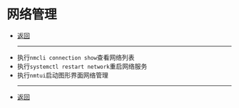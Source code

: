 # 网络管理

- [返回](index.md)
  ***
- 执行`nmcli connection show`查看网络列表
- 执行`systemctl restart network`重启网络服务
- 执行`nmtui`启动图形界面网络管理
  ***
- [返回](index.md)